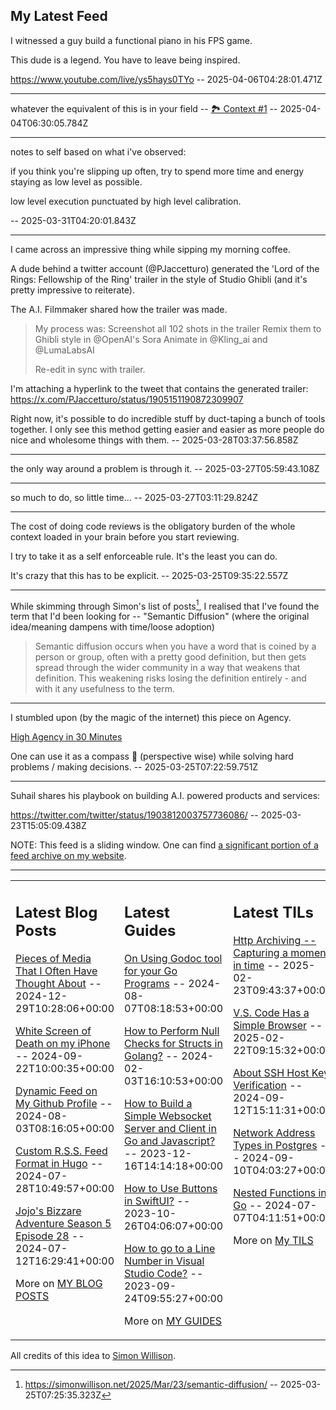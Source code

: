 ## My Latest Feed

<!-- feed starts -->
I witnessed a guy build a functional piano in his FPS game. 

This dude is a legend. You have to leave being inspired.

https://www.youtube.com/live/ys5hays0TYo  -- 2025-04-06T04:28:01.471Z

---

whatever the equivalent of this is in your field -- [🏞️ Context #1](https://cpx.tnvmadhav.me/content/image/content-images/vegeta.gif) -- 2025-04-04T06:30:05.784Z

---

notes to self based on what i've observed:

if you think you're slipping up often, try to spend more time and energy staying as low level as possible.

low level execution punctuated by high level calibration.

  -- 2025-03-31T04:20:01.843Z

---

I came across an impressive thing while sipping my morning coffee.

A dude behind a twitter account (@PJaccetturo) generated the 'Lord of the Rings: Fellowship of the Ring' trailer in the style of Studio Ghibli (and it's pretty impressive to reiterate).

The A.I. Filmmaker shared how the trailer was made.

> My process was:
> Screenshot all 102 shots in the trailer
> Remix them to Ghibli style in @OpenAI's Sora Animate in @Kling_ai and @LumaLabsAI
 >
> Re-edit in sync with trailer.

I'm attaching a hyperlink to the tweet that contains the generated trailer: 
https://x.com/PJaccetturo/status/1905151190872309907

Right now, it's possible to do incredible stuff by duct-taping a bunch of tools together. I only see this method getting easier and easier as more people do nice and wholesome things with them.  -- 2025-03-28T03:37:56.858Z

---

the only way around a problem is through it.  -- 2025-03-27T05:59:43.108Z

---

so much to do, so little time…  -- 2025-03-27T03:11:29.824Z

---

The cost of doing code reviews is the obligatory burden of the whole context loaded in your brain before you start reviewing.

I try to take it as a self enforceable rule. It's the least you can do.

It's crazy that this has to be explicit.  -- 2025-03-25T09:35:22.557Z

---

While skimming through Simon's list of posts[^1], I realised that I've found the term that I'd been looking for --  "Semantic Diffusion" (where the original idea/meaning dampens with time/loose adoption)

> Semantic diffusion occurs when you have a word that is coined by a person or group, often with a pretty good definition, but then gets spread through the wider community in a way that weakens that definition. This weakening risks losing the definition entirely - and with it any usefulness to the term.

[^1]: https://simonwillison.net/2025/Mar/23/semantic-diffusion/  -- 2025-03-25T07:25:35.323Z

---

I stumbled upon (by the magic of the internet) this piece on Agency.

[High Agency in 30 Minutes](https://www.highagency.com/)

One can use it as a compass 🧭 (perspective wise) while solving hard problems / making decisions.  -- 2025-03-25T07:22:59.751Z

---

Suhail shares his playbook on building A.I. powered products and services:

https://twitter.com/twitter/status/1903812003757736086/  -- 2025-03-23T15:05:09.438Z
<!-- feed ends -->

NOTE: This feed is a sliding window. One can find [a significant portion of a feed archive on my website](https://tnvmadhav.me/feed/).

---


<table><tr><td valign="top" width="33%">

## Latest Blog Posts

<!-- blog starts -->
[Pieces of Media That I Often Have Thought About](https://tnvmadhav.me/blog/pieces-of-media-that-i-often-have-thought-about/) -- 2024-12-29T10:28:06+00:00

[White Screen of Death on my iPhone](https://tnvmadhav.me/blog/white-screen-of-death-on-my-iphone/) -- 2024-09-22T10:00:35+00:00

[Dynamic Feed on My Github Profile](https://tnvmadhav.me/blog/dynamic-feed-on-my-github-profile/) -- 2024-08-03T08:16:05+00:00

[Custom R.S.S. Feed Format in Hugo](https://tnvmadhav.me/blog/custom-rss-feed-format-in-hugo/) -- 2024-07-28T10:49:57+00:00

[Jojo's Bizzare Adventure Season 5 Episode 28](https://tnvmadhav.me/blog/jojos-bizzare-adventure-season-5-episode-28/) -- 2024-07-12T16:29:41+00:00

More on [MY BLOG POSTS](https://tnvmadhav.me/blog/)
<!-- blog ends -->

</td><td valign="top" width="34%">

## Latest Guides

<!-- guide starts -->
[On Using Godoc tool for your Go Programs](https://tnvmadhav.me/guides/on-using-godoc-tool/) -- 2024-08-07T08:18:53+00:00

[How to Perform Null Checks for Structs in Golang?](https://tnvmadhav.me/guides/how-to-perform-null-checks-for-structs-in-golang/) -- 2024-02-03T16:10:53+00:00

[How to Build a Simple Websocket Server and Client in Go and Javascript?](https://tnvmadhav.me/guides/how-to-build-a-simple-websocket-server-and-client-in-go/) -- 2023-12-16T14:14:18+00:00

[How to Use Buttons in SwiftUI?](https://tnvmadhav.me/guides/how-to-use-buttons-in-swiftui/) -- 2023-10-26T04:06:07+00:00

[How to go to a Line Number in Visual Studio Code?](https://tnvmadhav.me/guides/how-to-go-to-line-in-visual-studio-code/) -- 2023-09-24T09:55:27+00:00

More on [MY GUIDES](https://tnvmadhav.me/guides/)
<!-- guide ends -->

</td><td valign="top" width="33%">

## Latest TILs

<!-- til starts -->
[Http Archiving -- Capturing a moment in time](https://tnvmadhav.me/til/http-archiving/) -- 2025-02-23T09:43:37+00:00

[V.S. Code Has a Simple Browser](https://tnvmadhav.me/til/vscode-has-a-simple-browser/) -- 2025-02-22T09:15:32+00:00

[About SSH Host Key Verification](https://tnvmadhav.me/til/ssh-host-key-verification/) -- 2024-09-12T15:11:31+00:00

[Network Address Types in Postgres](https://tnvmadhav.me/til/network-address-types-in-postgres/) -- 2024-09-10T04:03:27+00:00

[Nested Functions in Go](https://tnvmadhav.me/til/nested-functions-in-go/) -- 2024-07-07T04:11:51+00:00

More on [My TILS](https://tnvmadhav.me/til/)
<!-- til ends -->

</td></tr></table>


All credits of this idea to [Simon Willison](https://github.com/simonw/simonw/).